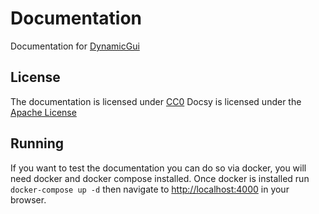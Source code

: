 # Documentation

Documentation for [DynamicGui](https://github.com/ClubObsidian/DynamicGui)

## License

The documentation is licensed under [CC0](LICENSE)
Docsy is licensed under the [Apache License](DOCSY-LICENSE)

## Running

If you want to test the documentation you can do so via docker, you will need docker and docker compose installed. Once docker is installed run `docker-compose up -d` then navigate to [http://localhost:4000](http://localhost:4000) in your browser.